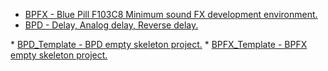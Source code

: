 
* <a href=https://github.com/DIYFXWorld/BPFX/>BPFX - Blue Pill F103C8 Minimum sound FX development environment.</a>  
* <a href=https://github.com/DIYFXWorld/BPD/>BPD - Delay, Analog delay, Reverse delay.</a>  
<p>
* <a href=https://github.com/DIYFXWorld/BPD_Template/>BPD_Template - BPD empty skeleton project.</a>  
* <a href=https://github.com/DIYFXWorld/BPFX_Template/>BPFX_Template - BPFX empty skeleton project.</a>  
